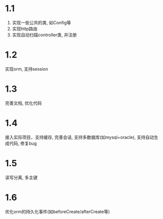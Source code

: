 # 1.1 
1. 实现一些公共的类, 如Config等
2. 实现http路由
3. 实现自动扫描controller类, 并注册

# 1.2 
实现orm, 支持session

# 1.3
完善文档, 优化代码

# 1.4
接入实际项目，支持缓存, 完善会话, 支持多数据库(如mysql+oracle), 支持自动生成代码, 修复bug

# 1.5
读写分离, 多主键

# 1.6
优化orm的持久化事件(如beforeCreate/afterCreate等)
